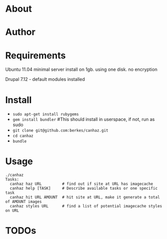 # About

# Author

# Requirements

Ubuntu 11.04 minimal server install on 1gb. using one disk.
no encryption

Drupal 7.12 - default modules installed

# Install

* `sudo apt-get install rubygems`
* `gem install bundler` #This should install in userspace, if not, run as sudo
* `git clone git@github.com:berkes/canhaz.git`
* `cd canhaz`
* `bundle`

# Usage

    ./canhaz
    Tasks:
      canhaz haz URL         # find out if site at URL has imagecache
      canhaz help [TASK]     # Describe available tasks or one specific task
      canhaz hit URL AMOUNT  # hit site at URL, make it generate a total of AMOUNT images
      canhaz styles URL      # find a list of potential imagecache styles on URL

# TODOs
